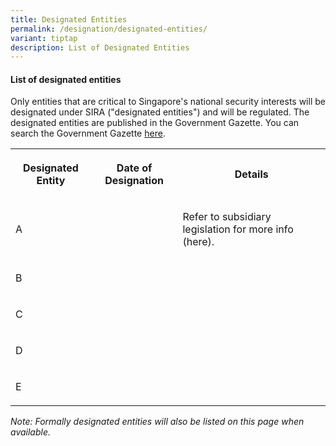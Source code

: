 ```yaml
---
title: Designated Entities
permalink: /designation/designated-entities/
variant: tiptap
description: List of Designated Entities
---
```

<h4><strong>List of designated entities</strong></h4><p>Only entities that are critical to Singapore's national security interests will be designated under SIRA ("designated entities") and will be regulated. The designated entities are published in the Government Gazette. You can search the Government Gazette <a href="https://www.egazette.com.sg/" rel="noopener noreferrer nofollow" target="_blank">here</a>.</p><table><tbody><tr><th rowspan="1" colspan="1"><p>Designated Entity</p></th><th rowspan="1" colspan="1"><p>Date of Designation</p></th><th rowspan="1" colspan="1"><p>Details</p></th></tr><tr><td rowspan="1" colspan="1"><p>A</p></td><td rowspan="1" colspan="1"><p></p></td><td rowspan="1" colspan="1"><p>Refer to subsidiary legislation for more info (here).</p></td></tr><tr><td rowspan="1" colspan="1"><p>B</p></td><td rowspan="1" colspan="1"><p></p></td><td rowspan="1" colspan="1"><p></p></td></tr><tr><td rowspan="1" colspan="1"><p>C</p></td><td rowspan="1" colspan="1"><p></p></td><td rowspan="1" colspan="1"><p></p></td></tr><tr><td rowspan="1" colspan="1"><p>D</p></td><td rowspan="1" colspan="1"><p></p></td><td rowspan="1" colspan="1"><p></p></td></tr><tr><td rowspan="1" colspan="1"><p>E</p></td><td rowspan="1" colspan="1"><p></p></td><td rowspan="1" colspan="1"><p></p></td></tr></tbody></table><p></p><p><em>Note: Formally designated entities will also be listed on this page when available.</em></p>